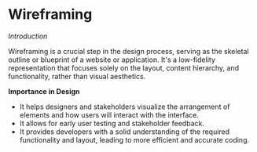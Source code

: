 # Wireframing
*Introduction*

Wireframing is a crucial step in the design process, serving as the skeletal outline or blueprint of a website or application. It's a low-fidelity representation that focuses solely on the layout, content hierarchy, and functionality, rather than visual aesthetics.

**Importance in Design**
 
* It helps designers and stakeholders visualize the arrangement of elements and how users will interact with the interface.
* It allows for early user testing and stakeholder feedback. 
* It provides developers with a solid understanding of the required functionality and layout, leading to more efficient and accurate coding.
